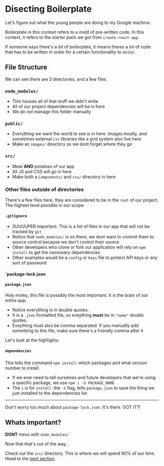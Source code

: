 # Disecting Boilerplate
Let's figure out what the young people are doing to my Google machine. 

Boilerplate in this context refers to a mold of pre-written code. In this context, it refers to the starter pack we got from `create-react-app`.

 If someone says there's a lot of boilerplate, it means theres a lot of code that has to be written in order for a certain functionality to occur.

## File Structure
We can see there are 3 directories, and a few files

### `node_modules/`
- This houses all of that stuff we didn't write
- All of our project dependencies will be in here
- We _do not_ manage this folder manually

### `public/`
- Everything we want the world to see is in here. Images mostly, and sometimes external `css` libraries like a grid system also live here
- Make an `images/` directory so we dont forget where they go

### `src/`
- Meat **AND** potatoes of our app
- All JS and CSS will go in here
- Make both a `Components/` and `css/` directory in here

### Other files outside of directories
There's a few files here, they are considered to be in the `root` of our project. The highest level possible in our scope

#### `.gitignore`
- SUUUUPER important. This is a list of files in our app that will not be tracked by `git`
- Notice that `node_modules/` is on there, we dont want to commit them to source control because we don't control their source
- Other developers who clone or fork our application will rely on `npm install` to get the necessary dependencies
- Other examples would be a `config` or `keys` file to protect API keys or any sort of password

#### `package-lock.json

#### `package.json`
Holy moley, this file is possibly the most important. It is the brain of our entire app.

- Notice everything is in double quotes. 
- It is a `.json` formatted file, so eveything **must** be in `"name"` double quotes.
- Eveything must also be comma separated. If you manually add something to this file, make sure there's a friendly comma after it

 Let's look at the highlights:

 ##### `dependencies`
This tells the command `npm install` which packages and what version number to install. 

- If we ever need to tell ourselves and future developers that we're using a specific package, we use `npm i -S PACKAGE_NAME`
- The `i` is for `install`. the `-S` flag, tells `package.json` to save the thing we just installed to the dependencies list

<hr>

Don't worry too much about `package-lock.json`. It's there. GOT IT?!


## Whats important?
**DONT** mess with `node_modules/`

Now that that's out of the way..

Check out the `src/` directory. This is where we will spend 90% of our time. Head to the [next section](https://github.com/caldwell619/beginning-react/blob/master/docs/app-js.md).

